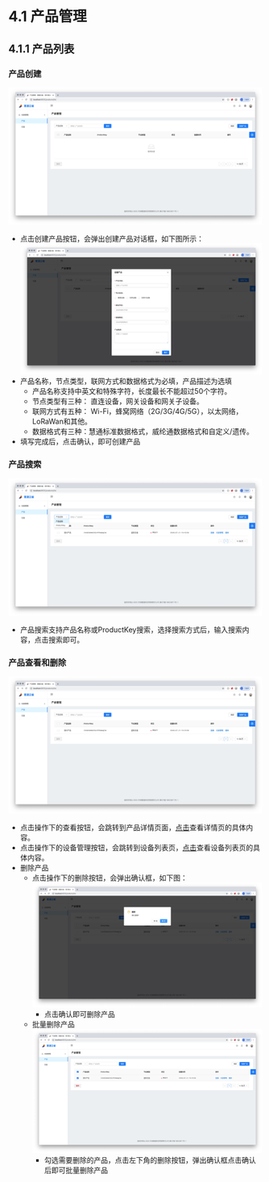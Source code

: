# 4.1 产品管理
## 4.1.1 产品列表
### 产品创建
![avatar](/images/create.jpg)
* 点击创建产品按钮，会弹出创建产品对话框，如下图所示：
![avatar](/images/createProduct.jpg)
* 产品名称，节点类型，联网方式和数据格式为必填，产品描述为选填
    * 产品名称支持中英文和特殊字符，长度最长不能超过50个字符。
    * 节点类型有三种： 直连设备，网关设备和网关子设备。
    * 联网方式有五种： Wi-Fi，蜂窝网络（2G/3G/4G/5G），以太网络，LoRaWan和其他。
    * 数据格式有三种：慧通标准数据格式，威纶通数据格式和自定义/遗传。
* 填写完成后，点击确认，即可创建产品

### 产品搜索
![avatar](/images/productSearch.jpg)
* 产品搜索支持产品名称或ProductKey搜索，选择搜索方式后，输入搜索内容，点击搜索即可。

### 产品查看和删除
![avatar](/images/editDeleteProduct.jpg)
* 点击操作下的查看按钮，会跳转到产品详情页面，[点击](/product/productManage.html#_4-2-1-产品基本信息管理 "产品基本信息管理")查看详情页的具体内容。
* 点击操作下的设备管理按钮，会跳转到设备列表页，[点击](/device/deviceDetail.html#_5-2-1-设备信息页, "设备信息页")查看设备列表页的具体内容。
* 删除产品
    * 点击操作下的删除按钮，会弹出确认框，如下图：
![avatar](/images/productDelete.jpg)
        * 点击确认即可删除产品
    * 批量删除产品
![avatar](/images/productDeleteInRow.jpg)
        * 勾选需要删除的产品，点击左下角的删除按钮，弹出确认框点击确认后即可批量删除产品
